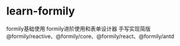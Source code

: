 # learn-formily
formily基础使用
formily进阶使用和表单设计器
手写实现简版@formily/reactive、@formily/core、@formily/react、@formily/antd
